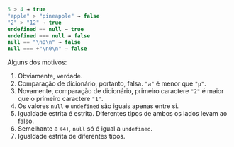 

```js no-beautify
5 > 4 → true
"apple" > "pineapple" → false
"2" > "12" → true
undefined == null → true
undefined === null → false
null == "\n0\n" → false
null === +"\n0\n" → false
```

Alguns dos motivos:

1. Obviamente, verdade.
2. Comparação de dicionário, portanto, falsa. `"a"` é menor que `"p"`.
3. Novamente, comparação de dicionário, primeiro caractere `"2"` é maior que o primeiro caractere `"1"`.
4. Os valores `null` e `undefined` são iguais apenas entre si.
5. Igualdade estrita é estrita. Diferentes tipos de ambos os lados levam ao falso.
6. Semelhante a `(4)`, `null` só é igual a `undefined`.
7. Igualdade estrita de diferentes tipos.
